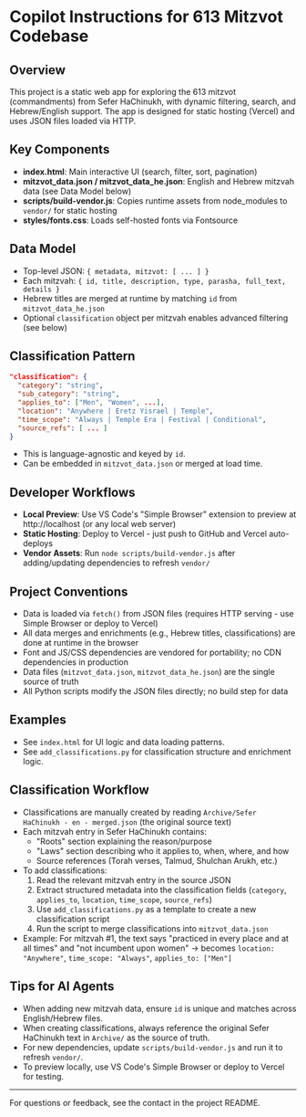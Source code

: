 # Copilot Instructions for 613 Mitzvot Codebase

## Overview

This project is a static web app for exploring the 613 mitzvot (commandments) from Sefer HaChinukh, with dynamic filtering, search, and Hebrew/English support. The app is designed for static hosting (Vercel) and uses JSON files loaded via HTTP.

## Key Components

- **index.html**: Main interactive UI (search, filter, sort, pagination)
- **mitzvot_data.json / mitzvot_data_he.json**: English and Hebrew mitzvah data (see Data Model below)
- **scripts/build-vendor.js**: Copies runtime assets from node_modules to `vendor/` for static hosting
- **styles/fonts.css**: Loads self-hosted fonts via Fontsource

## Data Model

- Top-level JSON: `{ metadata, mitzvot: [ ... ] }`
- Each mitzvah: `{ id, title, description, type, parasha, full_text, details }`
- Hebrew titles are merged at runtime by matching `id` from `mitzvot_data_he.json`
- Optional `classification` object per mitzvah enables advanced filtering (see below)

## Classification Pattern

```json
"classification": {
  "category": "string",
  "sub_category": "string",
  "applies_to": ["Men", "Women", ...],
  "location": "Anywhere | Eretz Yisrael | Temple",
  "time_scope": "Always | Temple Era | Festival | Conditional",
  "source_refs": [ ... ]
}
```

- This is language-agnostic and keyed by `id`.
- Can be embedded in `mitzvot_data.json` or merged at load time.

## Developer Workflows

- **Local Preview**: Use VS Code's "Simple Browser" extension to preview at http://localhost (or any local web server)
- **Static Hosting**: Deploy to Vercel - just push to GitHub and Vercel auto-deploys
- **Vendor Assets**: Run `node scripts/build-vendor.js` after adding/updating dependencies to refresh `vendor/`

## Project Conventions

- Data is loaded via `fetch()` from JSON files (requires HTTP serving - use Simple Browser or deploy to Vercel)
- All data merges and enrichments (e.g., Hebrew titles, classifications) are done at runtime in the browser
- Font and JS/CSS dependencies are vendored for portability; no CDN dependencies in production
- Data files (`mitzvot_data.json`, `mitzvot_data_he.json`) are the single source of truth
- All Python scripts modify the JSON files directly; no build step for data

## Examples

- See `index.html` for UI logic and data loading patterns.
- See `add_classifications.py` for classification structure and enrichment logic.

## Classification Workflow

- Classifications are manually created by reading `Archive/Sefer HaChinukh - en - merged.json` (the original source text)
- Each mitzvah entry in Sefer HaChinukh contains:
  - "Roots" section explaining the reason/purpose
  - "Laws" section describing who it applies to, when, where, and how
  - Source references (Torah verses, Talmud, Shulchan Arukh, etc.)
- To add classifications:
  1. Read the relevant mitzvah entry in the source JSON
  2. Extract structured metadata into the classification fields (`category`, `applies_to`, `location`, `time_scope`, `source_refs`)
  3. Use `add_classifications.py` as a template to create a new classification script
  4. Run the script to merge classifications into `mitzvot_data.json`
- Example: For mitzvah #1, the text says "practiced in every place and at all times" and "not incumbent upon women" → becomes `location: "Anywhere"`, `time_scope: "Always"`, `applies_to: ["Men"]`

## Tips for AI Agents

- When adding new mitzvah data, ensure `id` is unique and matches across English/Hebrew files.
- When creating classifications, always reference the original Sefer HaChinukh text in `Archive/` as the source of truth.
- For new dependencies, update `scripts/build-vendor.js` and run it to refresh `vendor/`.
- To preview locally, use VS Code's Simple Browser or deploy to Vercel for testing.

---

For questions or feedback, see the contact in the project README.
